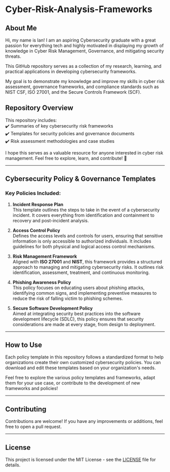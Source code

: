 # Cyber-Risk-Analysis-Frameworks

## About Me
Hi, my name is Ian! I am an aspiring Cybersecurity graduate with a great passion for everything tech and highly  motivated in displaying my growth of knowledge in Cyber Risk Management, Governance, and mitigating security threats. 

This GitHub repository serves as a collection of my research, learning, and practical applications in developing cybersecurity frameworks.

My goal is to demonstrate my knowledge and improve my skills in cyber risk assessment, governance frameworks, and compliance standards such as NIST CSF, ISO 27001, and the Secure Controls Framework (SCF).

## Repository Overview
This repository includes:\
✔️ Summaries of key cybersecurity risk frameworks\
✔️ Templates for security policies and governance documents\
✔️ Risk assessment methodologies and case studies

I hope this serves as a valuable resource for anyone interested in cyber risk management. Feel free to explore, learn, and contribute! 🚀

---

## Cybersecurity Policy & Governance Templates

### Key Policies Included:
1. **Incident Response Plan**  
   This template outlines the steps to take in the event of a cybersecurity incident. It covers everything from identification and containment to recovery and post-incident analysis.
   
2. **Access Control Policy**  
   Defines the access levels and controls for users, ensuring that sensitive information is only accessible to authorized individuals. It includes guidelines for both physical and logical access control mechanisms.
   
3. **Risk Management Framework**  
   Aligned with **ISO 27001** and **NIST**, this framework provides a structured approach to managing and mitigating cybersecurity risks. It outlines risk identification, assessment, treatment, and continuous monitoring.

4. **Phishing Awareness Policy**  
   This policy focuses on educating users about phishing attacks, identifying common signs, and implementing preventive measures to reduce the risk of falling victim to phishing schemes.

5. **Secure Software Development Policy**  
   Aimed at integrating security best practices into the software development lifecycle (SDLC), this policy ensures that security considerations are made at every stage, from design to deployment.

---

## How to Use
Each policy template in this repository follows a standardized format to help organizations create their own customized cybersecurity policies. You can download and edit these templates based on your organization's needs.

Feel free to explore the various policy templates and frameworks, adapt them for your use case, or contribute to the development of new frameworks and policies!

---

## Contributing
Contributions are welcome! If you have any improvements or additions, feel free to open a pull request.

---

## License
This project is licensed under the MIT License - see the [LICENSE](LICENSE) file for details.
